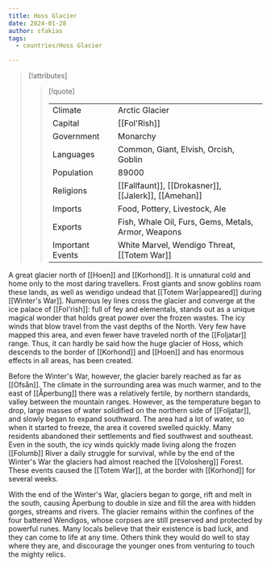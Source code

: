 ```yaml
---
title: Hoss Glacier
date: 2024-01-28
author: sfakias
tags:
  - countries/Hoss Glacier

---
```

> [!attributes]
> 
> > [!quote]
> >
> > | | |
> > | --- | --- |
> > | Climate | Arctic Glacier |
> > | Capital | [[Fol'Rish]] |
> > | Government | Monarchy |
> > | Languages | Common, Giant, Elvish, Orcish, Goblin |
> > | Population | 89000 |
> > | Religions | [[Fallfaunt]], [[Drokasner]], [[Jalerk]], [[Amehan]] |
> > | Imports | Food, Pottery, Livestock, Ale |
> > | Exports | Fish, Whale Oil, Furs, Gems, Metals, Armor, Weapons |
> > | Important Events | White Marvel, Wendigo Threat, [[Totem War]] |

A great glacier north of [[Hoen]] and [[Korhond]]. It is unnatural cold and home only to the most daring travellers. Frost giants and snow goblins roam these lands, as well as wendigo undead that [[Totem War|appeared]] during [[Winter's War]]. Numerous ley lines cross the glacier and converge at the ice palace of [[Fol'rish]]: full of fey and elementals, stands out as a unique magical wonder that holds great power over the frozen wastes. The icy winds that blow travel from the vast depths of the North. Very few have mapped this area, and even fewer have traveled north of the [[Foljatar]] range. Thus, it can hardly be said how the huge glacier of Hoss, which descends to the border of [[Korhond]] and [[Hoen]] and has enormous effects in all areas, has been created.

Before the Winter's War, however, the glacier barely reached as far as [[Ofsån]]. The climate in the surrounding area was much warmer, and to the east of [[Åperbung]] there was a relatively fertile, by northern standards, valley between the mountain ranges. However, as the temperature began to drop, large masses of water solidified on the northern side of [[Foljatar]], and slowly began to expand southward. The area had a lot of water, so when it started to freeze, the area it covered swelled quickly. Many residents abandoned their settlements and fled southwest and southeast. Even in the south, the icy winds quickly made living along the frozen [[Folumb]] River a daily struggle for survival, while by the end of the Winter's War the glaciers had almost reached the [[Volosherg]] Forest. These events caused the [[Totem War]], at the border with [[Korhond]] for several weeks.

With the end of the Winter's War, glaciers began to gorge, rift and melt in the south, causing Åperbung to double in size and fill the area with hidden gorges, streams and rivers. The glacier remains within the confines of the four battered Wendigos, whose corpses are still preserved and protected by powerful runes. Many locals believe that their existence is bad luck, and they can come to life at any time. Others think they would do well to stay where they are, and discourage the younger ones from venturing to touch the mighty relics.